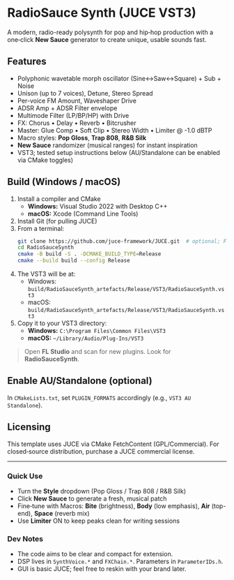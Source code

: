
# RadioSauce Synth (JUCE VST3)

A modern, radio-ready polysynth for pop and hip‑hop production with a one‑click **New Sauce** generator to create unique, usable sounds fast.

## Features
- Polyphonic wavetable morph oscillator (Sine↔Saw↔Square) + Sub + Noise
- Unison (up to 7 voices), Detune, Stereo Spread
- Per-voice FM Amount, Waveshaper Drive
- ADSR Amp + ADSR Filter envelope
- Multimode Filter (LP/BP/HP) with Drive
- FX: Chorus • Delay • Reverb • Bitcrusher
- Master: Glue Comp • Soft Clip • Stereo Width • Limiter @ -1.0 dBTP
- Macro styles: **Pop Gloss**, **Trap 808**, **R&B Silk**
- **New Sauce** randomizer (musical ranges) for instant inspiration
- VST3; tested setup instructions below (AU/Standalone can be enabled via CMake toggles)

## Build (Windows / macOS)
1. Install a compiler and CMake
   - **Windows:** Visual Studio 2022 with Desktop C++
   - **macOS:** Xcode (Command Line Tools)
2. Install Git (for pulling JUCE)
3. From a terminal:
   ```bash
   git clone https://github.com/juce-framework/JUCE.git  # optional; FetchContent will do this automatically
   cd RadioSauceSynth
   cmake -B build -S . -DCMAKE_BUILD_TYPE=Release
   cmake --build build --config Release
   ```
4. The VST3 will be at:
   - Windows: `build/RadioSauceSynth_artefacts/Release/VST3/RadioSauceSynth.vst3`
   - macOS: `build/RadioSauceSynth_artefacts/Release/VST3/RadioSauceSynth.vst3`
5. Copy it to your VST3 directory:
   - **Windows:** `C:\Program Files\Common Files\VST3`
   - **macOS:** `~/Library/Audio/Plug-Ins/VST3`

> Open **FL Studio** and scan for new plugins. Look for **RadioSauceSynth**.

## Enable AU/Standalone (optional)
In `CMakeLists.txt`, set `PLUGIN_FORMATS` accordingly (e.g., `VST3 AU Standalone`).

## Licensing
This template uses JUCE via CMake FetchContent (GPL/Commercial). For closed‑source distribution, purchase a JUCE commercial license.

---

### Quick Use
- Turn the **Style** dropdown (Pop Gloss / Trap 808 / R&B Silk)
- Click **New Sauce** to generate a fresh, musical patch
- Fine‑tune with Macros: **Bite** (brightness), **Body** (low emphasis), **Air** (top-end), **Space** (reverb mix)
- Use **Limiter** ON to keep peaks clean for writing sessions

### Dev Notes
- The code aims to be clear and compact for extension.
- DSP lives in `SynthVoice.*` and `FXChain.*`. Parameters in `ParameterIDs.h`.
- GUI is basic JUCE; feel free to reskin with your brand later.
